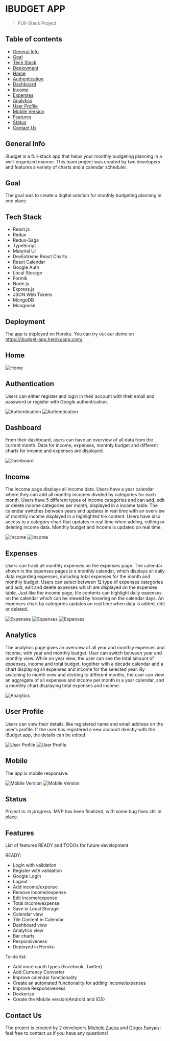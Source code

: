 # IBUDGET APP

> FUll-Stack Project

## Table of contents

- [General Info](#General-Info)
- [Goal](#goal)
- [Tech Stack](#tech-stack)
- [Deployment](#deployment)
- [Home](#home)
- [Authentication](#authentication)
- [Dashboard](#dashboard)
- [Income](#income)
- [Expenses](#expenses)
- [Analytics](#analytics)
- [User Profile](#user-profile)
- [Mobile Version](#mobile-version)
- [Features](#features)
- [Status](#status)
- [Contact Us](#contact-us)

## General Info

iBudget is a full-stack app that helps your monthly budgeting planning in a well-organized manner. This team project was created by two developers and features a variety of charts and a calendar scheduler.

## Goal

The goal was to create a digital solution for monthly budgeting planning in one place.

## Tech Stack

- React.js
- Redux
- Redux-Saga
- TypeScript
- Material UI
- DevExtreme React Charts
- React Calendar
- Google Auth
- Local Storage
- Formik
- Node.js
- Express.js
- JSON Web Tokens
- MongoDB
- Mongoose

## Deployment 

The app is deployed on Heroku. You can try out our demo on https://ibudget-app.herokuapp.com/

## Home

![Home](./client/public/images/home.png)

## Authentication

Users can either register and login in their account with their email and password or register with Google authentication. 

![Authentication](./client/public/images/register.png)
![Authentication](./client/public/images/signin.png)

## Dashboard

From their dashboard, users can have an overview of all data from the current month. Data for income, expenses, monthly budget and different charts for income and expenses are displayed.

![Dashboard](./client/public/images/dashboard.png)

## Income

The income page displays all income data. Users have a year calendar where they can add all monthly incomes divided by categories for each month. Users have 5 different types of income categories and can add, edit or delete income categories per month, displayed in a income table. The calendar switches between years and updates in real time with an overview of monthly income displayed in a highlighted tile content. Users have also access to a category chart that updates in real time when adding, editing or deleting income data. Monthly budget and income is updated on real time.

![Income](./client/public/images/income.png)
![Income](./client/public/images/addIncome.png)

## Expenses

Users can track all monthly expenses on the expenses page. The calendar shown in the expenses pages is a monthly calendar, which displays all daily data regarding expenses, including total expenses for the month and monthly budget. Users can select between 12 type of expenses categories and add, edit and delete expenses which are displayed on the expenses table. Just like the income page, tile contents can highlight daily expenses on the calendar which can be viewed by hovering on the calendar days. An expenses chart by categories updates on real time when data is added, edit or deleted.

![Expenses](./client/public/images/expenses.png)
![Expenses](./client/public/images/editExpense.png)
![Expenses](./client/public/images/tileContent.png)

## Analytics

The analytics page gives an overview of all year and monthly expenses and income, with year and monthly budget. User can switch between year and monthly view. While on year view, the user can see the total amount of expenses, income and total budget, together with a decade calendar and a chart displaying all expenses and income for the selected year. By switching to month view and clicking to different months, the user can view an aggregate of all expenses and income per month in a year calendar, and a monthly chart displaying total expenses and income.

![Analytics](./client/public/images/analytics.png)

## User Profile

Users can view their details, like registered name and email address on the user’s profile. If the user has registered a new account directly with the iBudget app, the details can be edited.

![User Profile](./client/public/images/profile.png)
![User Profile](./client/public/images/editUser.png)

## Mobile

The app is mobile responsive. 

![Mobile Version](./client/public/images/mobile.png)
![Mobile Version](./client/public/images/mobileExpenses.png)

## Status

Project is: _in progress_. MVP has been finalized, with some bug fixes still in place.

## Features

List of features READY and TODOs for future development

READY:

- Login with validation
- Register with validation
- Google Login
- Logout
- Add income/expense
- Remove income/expense
- Edit income/expense
- Total income/expense
- Save in Local Storage
- Calendar view
- Tile Content in Calendar
- Dashboard view
- Analytics view
- Bar charts
- Responsiveness
- Deployed in Heroku

To-do list:

- Add more oauth types (Facebook, Twitter)
- Add Currency Converter
- Improve calendar functionality
- Create an automated functionality for adding income/expenses
- Improve Responsiveness
- Dockerize
- Create the Mobile version(Android and IOS)

## Contact Us

The project is created by 2 developers [Michele Zucca](https://www.linkedin.com/in/michele-zucca/) and [Grigor Fanyan](https://www.linkedin.com/in/gregfanyan/) :
feel free to contact us if you have any questions!
